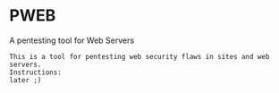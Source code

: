 # PWEB
A pentesting tool for Web Servers
```
This is a tool for pentesting web security flaws in sites and web servers.
Instructions:
later ;)
```
